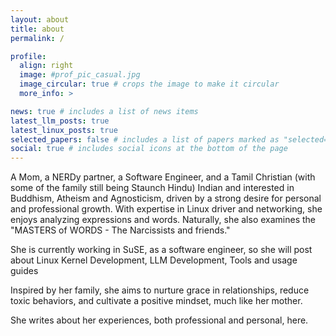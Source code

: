 ```yaml
---
layout: about
title: about
permalink: /

profile:
  align: right
  image: #prof_pic_casual.jpg
  image_circular: true # crops the image to make it circular
  more_info: >

news: true # includes a list of news items
latest_llm_posts: true
latest_linux_posts: true
selected_papers: false # includes a list of papers marked as "selected={true}"
social: true # includes social icons at the bottom of the page
---
```


A Mom, a NERDy partner, a Software Engineer, and a Tamil Christian (with some of the family still being Staunch Hindu) Indian and interested in Buddhism, Atheism and Agnosticism, driven by a strong desire for personal and professional growth. With expertise in Linux driver and networking, she enjoys analyzing expressions and words. Naturally, she also examines the "MASTERS of WORDS - The Narcissists and friends."

She is currently working in SuSE, as a software engineer, so she will post about Linux Kernel Development, LLM Development, Tools and usage guides

Inspired by her family, she aims to nurture grace in relationships, reduce toxic behaviors, and cultivate a positive mindset, much like her mother.

She writes about her experiences, both professional and personal, here.
